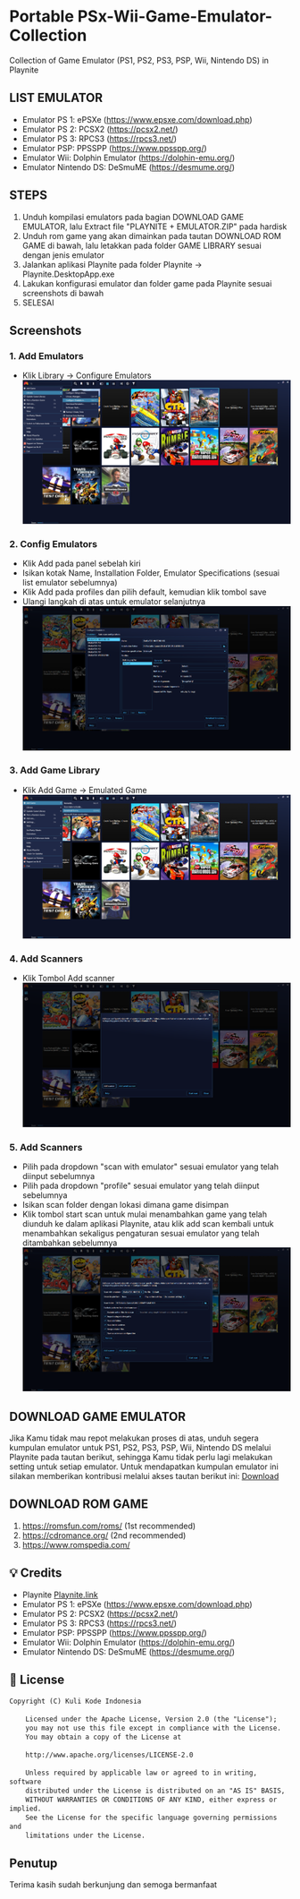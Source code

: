 # Portable PSx-Wii-Game-Emulator-Collection
Collection of Game Emulator (PS1, PS2, PS3, PSP, Wii, Nintendo DS) in Playnite

## LIST EMULATOR
- Emulator PS 1: ePSXe (https://www.epsxe.com/download.php)
- Emulator PS 2: PCSX2 (https://pcsx2.net/)
- Emulator PS 3: RPCS3 (https://rpcs3.net/)
- Emulator PSP: PPSSPP (https://www.ppsspp.org/)
- Emulator Wii: Dolphin Emulator (https://dolphin-emu.org/)
- Emulator Nintendo DS: DeSmuME (https://desmume.org/)

## STEPS
1. Unduh kompilasi emulators pada bagian DOWNLOAD GAME EMULATOR, lalu Extract file "PLAYNITE + EMULATOR.ZIP" pada hardisk
2. Unduh rom game yang akan dimainkan pada tautan DOWNLOAD ROM GAME di bawah, lalu letakkan pada folder GAME LIBRARY sesuai dengan jenis emulator
3. Jalankan aplikasi Playnite pada folder Playnite -> Playnite.DesktopApp.exe
4. Lakukan konfigurasi emulator dan folder game pada Playnite sesuai screenshots di bawah
5. SELESAI

## Screenshots
### 1. Add Emulators
- Klik Library -> Configure Emulators
![1. Library Configure Emulators](https://github.com/kulikode-dev/PSx-Wii-Game-Emulator-Collection/blob/main/img/0.%20Configuration%20Emulator.png)

### 2. Config Emulators
- Klik Add pada panel sebelah kiri
- Isikan kotak Name, Installation Folder, Emulator Specifications (sesuai list emulator sebelumnya)
- Klik Add pada profiles dan pilih default, kemudian klik tombol save
- Ulangi langkah di atas untuk emulator selanjutnya
![2. Config Emulators](https://github.com/kulikode-dev/PSx-Wii-Game-Emulator-Collection/blob/main/img/0.%20Add%20Emulator.png)

### 3. Add Game Library
- Klik Add Game -> Emulated Game
![3. Add Game](https://github.com/kulikode-dev/PSx-Wii-Game-Emulator-Collection/blob/main/img/1.%20Config%20Emulator.png)

### 4. Add Scanners
- Klik Tombol Add scanner
![4. Add Scanner](https://github.com/kulikode-dev/PSx-Wii-Game-Emulator-Collection/blob/main/img/2.%20Add%20Scanner.png)

### 5. Add Scanners
- Pilih pada dropdown "scan with emulator" sesuai emulator yang telah diinput sebelumnya
- Pilih pada dropdown "profile" sesuai emulator yang telah diinput sebelumnya
- Isikan scan folder dengan lokasi dimana game disimpan
- Klik tombol start scan untuk mulai menambahkan game yang telah diunduh ke dalam aplikasi Playnite, atau klik add scan kembali untuk menambahkan sekaligus pengaturan sesuai emulator yang telah ditambahkan sebelumnya
![5. Start Scanner](https://github.com/kulikode-dev/PSx-Wii-Game-Emulator-Collection/blob/main/img/3.%20Start%20Scan.png)

## DOWNLOAD GAME EMULATOR
Jika Kamu tidak mau repot melakukan proses di atas, unduh segera kumpulan emulator untuk PS1, PS2, PS3, PSP, Wii, Nintendo DS melalui Playnite pada tautan berikut, sehingga Kamu tidak perlu lagi melakukan setting untuk setiap emulator. Untuk mendapatkan kumpulan emulator ini silakan memberikan kontribusi melalui akses tautan berikut ini: [Download](https://produk.myr.id/catalog/game-emulator-ps1-ps2-ps3-psp-wii-nintendo-ds-in-playnite)

## DOWNLOAD ROM GAME
1. https://romsfun.com/roms/ (1st recommended)
2. https://cdromance.org/ (2nd recommended)
3. https://www.romspedia.com/
   
## 💡 Credits
- Playnite [Playnite.link](https://playnite.link/)
- Emulator PS 1: ePSXe (https://www.epsxe.com/download.php)
- Emulator PS 2: PCSX2 (https://pcsx2.net/)
- Emulator PS 3: RPCS3 (https://rpcs3.net/)
- Emulator PSP: PPSSPP (https://www.ppsspp.org/)
- Emulator Wii: Dolphin Emulator (https://dolphin-emu.org/)
- Emulator Nintendo DS: DeSmuME (https://desmume.org/)

## 📄 License

```
Copyright (C) Kuli Kode Indonesia

    Licensed under the Apache License, Version 2.0 (the "License");
    you may not use this file except in compliance with the License.
    You may obtain a copy of the License at

    http://www.apache.org/licenses/LICENSE-2.0

    Unless required by applicable law or agreed to in writing, software
    distributed under the License is distributed on an "AS IS" BASIS,
    WITHOUT WARRANTIES OR CONDITIONS OF ANY KIND, either express or implied.
    See the License for the specific language governing permissions and
    limitations under the License.

```
## Penutup
Terima kasih sudah berkunjung dan semoga bermanfaat
